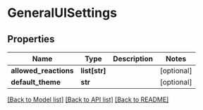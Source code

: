 # GeneralUISettings

## Properties
Name | Type | Description | Notes
------------ | ------------- | ------------- | -------------
**allowed_reactions** | **list[str]** |  | [optional] 
**default_theme** | **str** |  | [optional] 

[[Back to Model list]](../gitea/docs/README.md#documentation-for-models) [[Back to API list]](../gitea/docs/README.md#documentation-for-api-endpoints) [[Back to README]](../gitea/docs/README.md)

